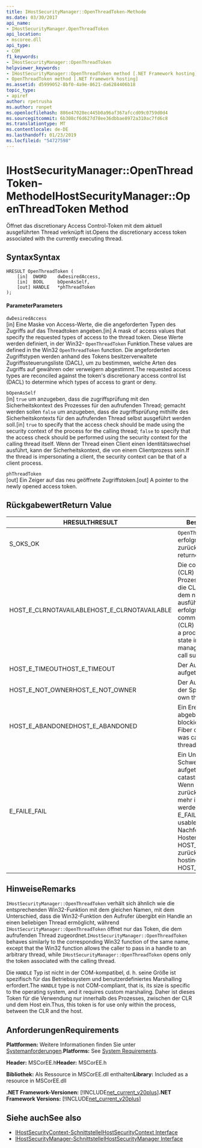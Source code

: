 ```yaml
---
title: IHostSecurityManager::OpenThreadToken-Methode
ms.date: 03/30/2017
api_name:
- IHostSecurityManager.OpenThreadToken
api_location:
- mscoree.dll
api_type:
- COM
f1_keywords:
- IHostSecurityManager::OpenThreadToken
helpviewer_keywords:
- IHostSecurityManager::OpenThreadToken method [.NET Framework hosting]
- OpenThreadToken method [.NET Framework hosting]
ms.assetid: d5999052-8bf0-4a9e-8621-da6284406b18
topic_type:
- apiref
author: rpetrusha
ms.author: ronpet
ms.openlocfilehash: 886e47028ec445b0a96af367afccd09c0759d0d4
ms.sourcegitcommit: 6b308cf6d627d78ee36dbbae8972a310ac7fd6c8
ms.translationtype: MT
ms.contentlocale: de-DE
ms.lasthandoff: 01/23/2019
ms.locfileid: "54727598"
---
```

# <a name="ihostsecuritymanageropenthreadtoken-method"></a><span data-ttu-id="ede0b-102">IHostSecurityManager::OpenThreadToken-Methode</span><span class="sxs-lookup"><span data-stu-id="ede0b-102">IHostSecurityManager::OpenThreadToken Method</span></span>
<span data-ttu-id="ede0b-103">Öffnet das discretionary Access Control-Token mit dem aktuell ausgeführten Thread verknüpft ist.</span><span class="sxs-lookup"><span data-stu-id="ede0b-103">Opens the discretionary access token associated with the currently executing thread.</span></span>  
  
## <a name="syntax"></a><span data-ttu-id="ede0b-104">Syntax</span><span class="sxs-lookup"><span data-stu-id="ede0b-104">Syntax</span></span>  
  
```  
HRESULT OpenThreadToken (  
    [in]  DWORD    dwDesiredAccess,   
    [in]  BOOL     bOpenAsSelf,   
    [out] HANDLE   *phThreadToken  
);  
```  
  
#### <a name="parameters"></a><span data-ttu-id="ede0b-105">Parameter</span><span class="sxs-lookup"><span data-stu-id="ede0b-105">Parameters</span></span>  
 `dwDesiredAccess`  
 <span data-ttu-id="ede0b-106">[in] Eine Maske von Access-Werte, die die angeforderten Typen des Zugriffs auf das Threadtoken angeben.</span><span class="sxs-lookup"><span data-stu-id="ede0b-106">[in] A mask of access values that specify the requested types of access to the thread token.</span></span> <span data-ttu-id="ede0b-107">Diese Werte werden definiert, in der Win32- `OpenThreadToken` Funktion.</span><span class="sxs-lookup"><span data-stu-id="ede0b-107">These values are defined in the Win32 `OpenThreadToken` function.</span></span> <span data-ttu-id="ede0b-108">Die angeforderten Zugriffstypen werden anhand des Tokens besitzerverwaltete Zugriffssteuerungsliste (DACL), um zu bestimmen, welche Arten des Zugriffs auf gewähren oder verweigern abgestimmt.</span><span class="sxs-lookup"><span data-stu-id="ede0b-108">The requested access types are reconciled against the token's discretionary access control list (DACL) to determine which types of access to grant or deny.</span></span>  
  
 `bOpenAsSelf`  
 <span data-ttu-id="ede0b-109">[in] `true` um anzugeben, dass die zugriffsprüfung mit den Sicherheitskontext des Prozesses für den aufrufenden Thread; gemacht werden sollen `false` um anzugeben, dass die zugriffsprüfung mithilfe des Sicherheitskontexts für den aufrufenden Thread selbst ausgeführt werden soll.</span><span class="sxs-lookup"><span data-stu-id="ede0b-109">[in] `true` to specify that the access check should be made using the security context of the process for the calling thread; `false` to specify that the access check should be performed using the security context for the calling thread itself.</span></span> <span data-ttu-id="ede0b-110">Wenn der Thread einen Client einen Identitätswechsel ausführt, kann der Sicherheitskontext, die von einem Clientprozess sein.</span><span class="sxs-lookup"><span data-stu-id="ede0b-110">If the thread is impersonating a client, the security context can be that of a client process.</span></span>  
  
 `phThreadToken`  
 <span data-ttu-id="ede0b-111">[out] Ein Zeiger auf das neu geöffnete Zugriffstoken.</span><span class="sxs-lookup"><span data-stu-id="ede0b-111">[out] A pointer to the newly opened access token.</span></span>  
  
## <a name="return-value"></a><span data-ttu-id="ede0b-112">Rückgabewert</span><span class="sxs-lookup"><span data-stu-id="ede0b-112">Return Value</span></span>  
  
|<span data-ttu-id="ede0b-113">HRESULT</span><span class="sxs-lookup"><span data-stu-id="ede0b-113">HRESULT</span></span>|<span data-ttu-id="ede0b-114">Beschreibung</span><span class="sxs-lookup"><span data-stu-id="ede0b-114">Description</span></span>|  
|-------------|-----------------|  
|<span data-ttu-id="ede0b-115">S_OK</span><span class="sxs-lookup"><span data-stu-id="ede0b-115">S_OK</span></span>|<span data-ttu-id="ede0b-116">`OpenThreadToken` wurde erfolgreich zurückgegeben.</span><span class="sxs-lookup"><span data-stu-id="ede0b-116">`OpenThreadToken` returned successfully.</span></span>|  
|<span data-ttu-id="ede0b-117">HOST_E_CLRNOTAVAILABLE</span><span class="sxs-lookup"><span data-stu-id="ede0b-117">HOST_E_CLRNOTAVAILABLE</span></span>|<span data-ttu-id="ede0b-118">Die common Language Runtime (CLR) wurde nicht in einen Prozess geladen wurde, oder die CLR ist in einem Zustand, in dem nicht verwalteten Code ausführen oder den Aufruf erfolgreich zu verarbeiten.</span><span class="sxs-lookup"><span data-stu-id="ede0b-118">The common language runtime (CLR) has not been loaded into a process, or the CLR is in a state in which it cannot run managed code or process the call successfully.</span></span>|  
|<span data-ttu-id="ede0b-119">HOST_E_TIMEOUT</span><span class="sxs-lookup"><span data-stu-id="ede0b-119">HOST_E_TIMEOUT</span></span>|<span data-ttu-id="ede0b-120">Der Aufruf ist ein Timeout aufgetreten.</span><span class="sxs-lookup"><span data-stu-id="ede0b-120">The call timed out.</span></span>|  
|<span data-ttu-id="ede0b-121">HOST_E_NOT_OWNER</span><span class="sxs-lookup"><span data-stu-id="ede0b-121">HOST_E_NOT_OWNER</span></span>|<span data-ttu-id="ede0b-122">Der Aufrufer ist nicht Besitzer der Sperre.</span><span class="sxs-lookup"><span data-stu-id="ede0b-122">The caller does not own the lock.</span></span>|  
|<span data-ttu-id="ede0b-123">HOST_E_ABANDONED</span><span class="sxs-lookup"><span data-stu-id="ede0b-123">HOST_E_ABANDONED</span></span>|<span data-ttu-id="ede0b-124">Ein Ereignis wurde abgebrochen, während sich der blockierte Thread oder eine Fiber darauf gewartet.</span><span class="sxs-lookup"><span data-stu-id="ede0b-124">An event was canceled while a blocked thread or fiber was waiting on it.</span></span>|  
|<span data-ttu-id="ede0b-125">E_FAIL</span><span class="sxs-lookup"><span data-stu-id="ede0b-125">E_FAIL</span></span>|<span data-ttu-id="ede0b-126">Ein Unbekannter Schwerwiegender Fehler ist aufgetreten.</span><span class="sxs-lookup"><span data-stu-id="ede0b-126">An unknown catastrophic failure occurred.</span></span> <span data-ttu-id="ede0b-127">Wenn eine Methode E_FAIL zurückgibt, ist die CLR nicht mehr im Prozess verwendet werden.</span><span class="sxs-lookup"><span data-stu-id="ede0b-127">When a method returns E_FAIL, the CLR is no longer usable within the process.</span></span> <span data-ttu-id="ede0b-128">Nachfolgende Aufrufe zum Hosten der Methoden HOST_E_CLRNOTAVAILABLE zurück.</span><span class="sxs-lookup"><span data-stu-id="ede0b-128">Subsequent calls to hosting methods return HOST_E_CLRNOTAVAILABLE.</span></span>|  
  
## <a name="remarks"></a><span data-ttu-id="ede0b-129">Hinweise</span><span class="sxs-lookup"><span data-stu-id="ede0b-129">Remarks</span></span>  
 <span data-ttu-id="ede0b-130">`IHostSecurityManager::OpenThreadToken` verhält sich ähnlich wie die entsprechenden Win32-Funktion mit dem gleichen Namen, mit dem Unterschied, dass die Win32-Funktion den Aufrufer übergibt ein Handle an einen beliebigen Thread ermöglicht, während `IHostSecurityManager::OpenThreadToken` öffnet nur das Token, die dem aufrufenden Thread zugeordnet.</span><span class="sxs-lookup"><span data-stu-id="ede0b-130">`IHostSecurityManager::OpenThreadToken` behaves similarly to the corresponding Win32 function of the same name, except that the Win32 function allows the caller to pass in a handle to an arbitrary thread, while `IHostSecurityManager::OpenThreadToken` opens only the token associated with the calling thread.</span></span>  
  
 <span data-ttu-id="ede0b-131">Die `HANDLE` Typ ist nicht in der COM-kompatibel, d. h. seine Größe ist spezifisch für das Betriebssystem und benutzerdefiniertes Marshalling erfordert.</span><span class="sxs-lookup"><span data-stu-id="ede0b-131">The `HANDLE` type is not COM-compliant, that is, its size is specific to the operating system, and it requires custom marshaling.</span></span> <span data-ttu-id="ede0b-132">Daher ist dieses Token für die Verwendung nur innerhalb des Prozesses, zwischen der CLR und dem Host ein.</span><span class="sxs-lookup"><span data-stu-id="ede0b-132">Thus, this token is for use only within the process, between the CLR and the host.</span></span>  
  
## <a name="requirements"></a><span data-ttu-id="ede0b-133">Anforderungen</span><span class="sxs-lookup"><span data-stu-id="ede0b-133">Requirements</span></span>  
 <span data-ttu-id="ede0b-134">**Plattformen:** Weitere Informationen finden Sie unter [Systemanforderungen](../../../../docs/framework/get-started/system-requirements.md).</span><span class="sxs-lookup"><span data-stu-id="ede0b-134">**Platforms:** See [System Requirements](../../../../docs/framework/get-started/system-requirements.md).</span></span>  
  
 <span data-ttu-id="ede0b-135">**Header:** MSCorEE.h</span><span class="sxs-lookup"><span data-stu-id="ede0b-135">**Header:** MSCorEE.h</span></span>  
  
 <span data-ttu-id="ede0b-136">**Bibliothek:** Als Ressource in MSCorEE.dll enthalten</span><span class="sxs-lookup"><span data-stu-id="ede0b-136">**Library:** Included as a resource in MSCorEE.dll</span></span>  
  
 <span data-ttu-id="ede0b-137">**.NET Framework-Versionen:** [!INCLUDE[net_current_v20plus](../../../../includes/net-current-v20plus-md.md)]</span><span class="sxs-lookup"><span data-stu-id="ede0b-137">**.NET Framework Versions:** [!INCLUDE[net_current_v20plus](../../../../includes/net-current-v20plus-md.md)]</span></span>  
  
## <a name="see-also"></a><span data-ttu-id="ede0b-138">Siehe auch</span><span class="sxs-lookup"><span data-stu-id="ede0b-138">See also</span></span>
- [<span data-ttu-id="ede0b-139">IHostSecurityContext-Schnittstelle</span><span class="sxs-lookup"><span data-stu-id="ede0b-139">IHostSecurityContext Interface</span></span>](../../../../docs/framework/unmanaged-api/hosting/ihostsecuritycontext-interface.md)
- [<span data-ttu-id="ede0b-140">IHostSecurityManager-Schnittstelle</span><span class="sxs-lookup"><span data-stu-id="ede0b-140">IHostSecurityManager Interface</span></span>](../../../../docs/framework/unmanaged-api/hosting/ihostsecuritymanager-interface.md)
